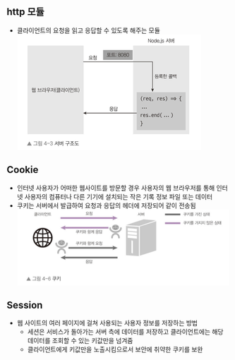 ## http 모듈
- 클라이언트의 요청을 읽고 응답할 수 있도록 해주는 모듈  
![img.png](img/server.png)

## Cookie
- 인터넷 사용자가 어떠한 웹사이트를 방문할 경우 사용자의 웹 브라우저를 통해 인터넷 사용자의 컴퓨터나 다른 기기에 설치되는 작은 기록 정보 파일 또는 데이터
- 쿠키는 서버에서 발급하여 요청과 응답의 헤더에 저장되어 같이 전송됨  
![img.png](img/cookie.png)

## Session
- 웹 사이트의 여러 페이지에 걸쳐 사용되는 사용자 정보를 저장하는 방법
  - 세션은 서비스가 돌아가는 서버 측에 데이터를 저장하고 클라이언트에는 해당 데이터를 조회할 수 있는 키값만을 넘겨줌
  - 클라이언트에게 키값만을 노출시킴으로서 보안에 취약한 쿠키를 보완
